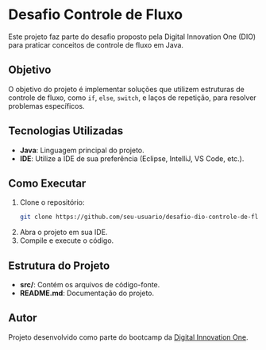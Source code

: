 # Desafio Controle de Fluxo

Este projeto faz parte do desafio proposto pela Digital Innovation One (DIO) para praticar conceitos de controle de fluxo em Java.

## Objetivo

O objetivo do projeto é implementar soluções que utilizem estruturas de controle de fluxo, como `if`, `else`, `switch`, e laços de repetição, para resolver problemas específicos.

## Tecnologias Utilizadas

- **Java**: Linguagem principal do projeto.
- **IDE**: Utilize a IDE de sua preferência (Eclipse, IntelliJ, VS Code, etc.).

## Como Executar

1. Clone o repositório:
    ```bash
    git clone https://github.com/seu-usuario/desafio-dio-controle-de-fluxo.git
    ```
2. Abra o projeto em sua IDE.
3. Compile e execute o código.

## Estrutura do Projeto

- **src/**: Contém os arquivos de código-fonte.
- **README.md**: Documentação do projeto.

## Autor

Projeto desenvolvido como parte do bootcamp da [Digital Innovation One](https://www.dio.me/).

